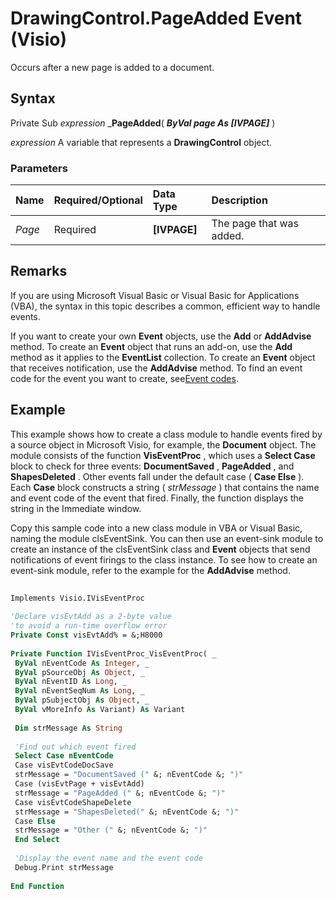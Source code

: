 
# DrawingControl.PageAdded Event (Visio)

Occurs after a new page is added to a document.


## Syntax

Private Sub  _expression_ _**PageAdded**( **_ByVal page As [IVPAGE]_** )

 _expression_ A variable that represents a **DrawingControl** object.


### Parameters



|**Name**|**Required/Optional**|**Data Type**|**Description**|
|:-----|:-----|:-----|:-----|
| _Page_|Required| **[IVPAGE]**|The page that was added.|

## Remarks

If you are using Microsoft Visual Basic or Visual Basic for Applications (VBA), the syntax in this topic describes a common, efficient way to handle events.

If you want to create your own  **Event** objects, use the **Add** or **AddAdvise** method. To create an **Event** object that runs an add-on, use the **Add** method as it applies to the **EventList** collection. To create an **Event** object that receives notification, use the **AddAdvise** method. To find an event code for the event you want to create, see[Event codes](http://msdn.microsoft.com/library/de8f5c7a-421d-ebcf-22b6-4310a202ef64%28Office.15%29.aspx).


## Example

This example shows how to create a class module to handle events fired by a source object in Microsoft Visio, for example, the  **Document** object. The module consists of the function **VisEventProc** , which uses a **Select Case** block to check for three events: **DocumentSaved** , **PageAdded** , and **ShapesDeleted** . Other events fall under the default case ( **Case Else** ). Each **Case** block constructs a string ( _strMessage_ ) that contains the name and event code of the event that fired. Finally, the function displays the string in the Immediate window.

Copy this sample code into a new class module in VBA or Visual Basic, naming the module clsEventSink. You can then use an event-sink module to create an instance of the clsEventSink class and  **Event** objects that send notifications of event firings to the class instance. To see how to create an event-sink module, refer to the example for the **AddAdvise** method.




```vb
 
Implements Visio.IVisEventProc 
 
'Declare visEvtAdd as a 2-byte value 
'to avoid a run-time overflow error 
Private Const visEvtAdd% = &;H8000 
 
Private Function IVisEventProc_VisEventProc( _ 
 ByVal nEventCode As Integer, _ 
 ByVal pSourceObj As Object, _ 
 ByVal nEventID As Long, _ 
 ByVal nEventSeqNum As Long, _ 
 ByVal pSubjectObj As Object, _ 
 ByVal vMoreInfo As Variant) As Variant 
 
 Dim strMessage As String 
 
 'Find out which event fired 
 Select Case nEventCode 
 Case visEvtCodeDocSave 
 strMessage = "DocumentSaved (" &; nEventCode &; ")" 
 Case (visEvtPage + visEvtAdd) 
 strMessage = "PageAdded (" &; nEventCode &; ")" 
 Case visEvtCodeShapeDelete 
 strMessage = "ShapesDeleted(" &; nEventCode &; ")" 
 Case Else 
 strMessage = "Other (" &; nEventCode &; ")" 
 End Select 
 
 'Display the event name and the event code 
 Debug.Print strMessage 
 
End Function
```

